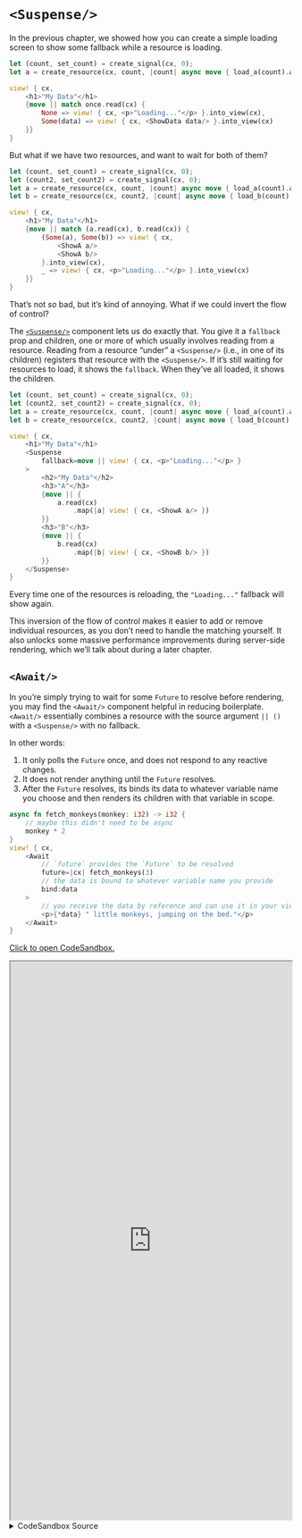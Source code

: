 # `<Suspense/>`

In the previous chapter, we showed how you can create a simple loading screen to show some fallback while a resource is loading.

```rust
let (count, set_count) = create_signal(cx, 0);
let a = create_resource(cx, count, |count| async move { load_a(count).await });

view! { cx,
    <h1>"My Data"</h1>
    {move || match once.read(cx) {
        None => view! { cx, <p>"Loading..."</p> }.into_view(cx),
        Some(data) => view! { cx, <ShowData data/> }.into_view(cx)
    }}
}
```

But what if we have two resources, and want to wait for both of them?

```rust
let (count, set_count) = create_signal(cx, 0);
let (count2, set_count2) = create_signal(cx, 0);
let a = create_resource(cx, count, |count| async move { load_a(count).await });
let b = create_resource(cx, count2, |count| async move { load_b(count).await });

view! { cx,
    <h1>"My Data"</h1>
    {move || match (a.read(cx), b.read(cx)) {
        (Some(a), Some(b)) => view! { cx,
            <ShowA a/>
            <ShowA b/>
        }.into_view(cx),
        _ => view! { cx, <p>"Loading..."</p> }.into_view(cx)
    }}
}
```

That’s not _so_ bad, but it’s kind of annoying. What if we could invert the flow of control?

The [`<Suspense/>`](https://docs.rs/leptos/latest/leptos/fn.Suspense.html) component lets us do exactly that. You give it a `fallback` prop and children, one or more of which usually involves reading from a resource. Reading from a resource “under” a `<Suspense/>` (i.e., in one of its children) registers that resource with the `<Suspense/>`. If it’s still waiting for resources to load, it shows the `fallback`. When they’ve all loaded, it shows the children.

```rust
let (count, set_count) = create_signal(cx, 0);
let (count2, set_count2) = create_signal(cx, 0);
let a = create_resource(cx, count, |count| async move { load_a(count).await });
let b = create_resource(cx, count2, |count| async move { load_b(count).await });

view! { cx,
    <h1>"My Data"</h1>
    <Suspense
        fallback=move || view! { cx, <p>"Loading..."</p> }
    >
        <h2>"My Data"</h2>
        <h3>"A"</h3>
        {move || {
            a.read(cx)
                .map(|a| view! { cx, <ShowA a/> })
        }}
        <h3>"B"</h3>
        {move || {
            b.read(cx)
                .map(|b| view! { cx, <ShowB b/> })
        }}
    </Suspense>
}
```

Every time one of the resources is reloading, the `"Loading..."` fallback will show again.

This inversion of the flow of control makes it easier to add or remove individual resources, as you don’t need to handle the matching yourself. It also unlocks some massive performance improvements during server-side rendering, which we’ll talk about during a later chapter.

## `<Await/>`

In you’re simply trying to wait for some `Future` to resolve before rendering, you may find the `<Await/>` component helpful in reducing boilerplate. `<Await/>` essentially combines a resource with the source argument `|| ()` with a `<Suspense/>` with no fallback.

In other words:

1. It only polls the `Future` once, and does not respond to any reactive changes.
2. It does not render anything until the `Future` resolves.
3. After the `Future` resolves, its binds its data to whatever variable name you choose and then renders its children with that variable in scope.

```rust
async fn fetch_monkeys(monkey: i32) -> i32 {
    // maybe this didn't need to be async
    monkey * 2
}
view! { cx,
    <Await
        // `future` provides the `Future` to be resolved
        future=|cx| fetch_monkeys(3)
        // the data is bound to whatever variable name you provide
        bind:data
    >
        // you receive the data by reference and can use it in your view here
        <p>{*data} " little monkeys, jumping on the bed."</p>
    </Await>
}
```

[Click to open CodeSandbox.](https://codesandbox.io/p/sandbox/11-suspense-907niv?file=%2Fsrc%2Fmain.rs)

<iframe src="https://codesandbox.io/p/sandbox/11-suspense-907niv?file=%2Fsrc%2Fmain.rs" width="100%" height="1000px" style="max-height: 100vh"></iframe>

<details>
<summary>CodeSandbox Source</summary>

```rust
use gloo_timers::future::TimeoutFuture;
use leptos::*;

async fn important_api_call(name: String) -> String {
    TimeoutFuture::new(1_000).await;
    name.to_ascii_uppercase()
}

#[component]
fn App(cx: Scope) -> impl IntoView {
    let (name, set_name) = create_signal(cx, "Bill".to_string());

    // this will reload every time `name` changes
    let async_data = create_resource(
        cx,
        name,
        |name| async move { important_api_call(name).await },
    );

    view! { cx,
        <input
            on:input=move |ev| {
                set_name(event_target_value(&ev));
            }
            prop:value=name
        />
        <p><code>"name:"</code> {name}</p>
        <Suspense
            // the fallback will show whenever a resource
            // read "under" the suspense is loading
            fallback=move || view! { cx, <p>"Loading..."</p> }
        >
            // the children will be rendered once initially,
            // and then whenever any resources has been resolved
            <p>
                "Your shouting name is "
                {move || async_data.read(cx)}
            </p>
        </Suspense>
    }
}

fn main() {
    leptos::mount_to_body(|cx| view! { cx, <App/> })
}

```

</details>
</preview>
